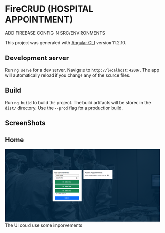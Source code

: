 # FireCRUD (HOSPITAL APPOINTMENT)
ADD FIREBASE CONFIG IN SRC/ENVIRONMENTS

This project was generated with [Angular CLI](https://github.com/angular/angular-cli) version 11.2.10.

## Development server

Run `ng serve` for a dev server. Navigate to `http://localhost:4200/`. The app will automatically reload if you change any of the source files.

## Build

Run `ng build` to build the project. The build artifacts will be stored in the `dist/` directory. Use the `--prod` flag for a production build.

## ScreenShots
## Home
![Alt text](ss.png "Home")
The UI could use some imporvements
